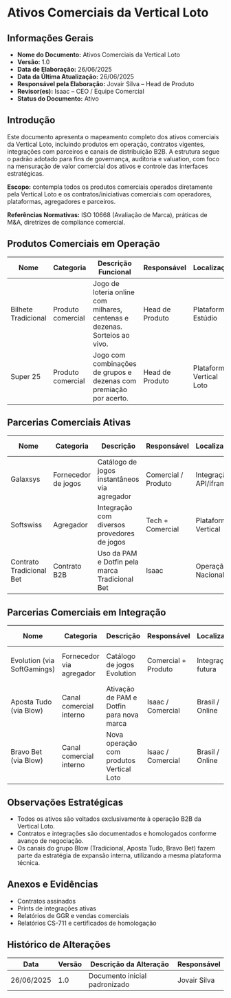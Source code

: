 # **Ativos Comerciais da Vertical Loto**

## **Informações Gerais**

- **Nome do Documento:** Ativos Comerciais da Vertical Loto
- **Versão:** 1.0
- **Data de Elaboração:** 26/06/2025
- **Data da Última Atualização:** 26/06/2025
- **Responsável pela Elaboração:** Jovair Silva – Head de Produto
- **Revisor(es):** Isaac – CEO / Equipe Comercial
- **Status do Documento:** Ativo

## **Introdução**

Este documento apresenta o mapeamento completo dos ativos comerciais da Vertical Loto, incluindo produtos em operação, contratos vigentes, integrações com parceiros e canais de distribuição B2B. A estrutura segue o padrão adotado para fins de governança, auditoria e valuation, com foco na mensuração de valor comercial dos ativos e controle das interfaces estratégicas.

**Escopo:** contempla todos os produtos comerciais operados diretamente pela Vertical Loto e os contratos/iniciativas comerciais com operadores, plataformas, agregadores e parceiros.

**Referências Normativas:** ISO 10668 (Avaliação de Marca), práticas de M&A, diretrizes de compliance comercial.

## **Produtos Comerciais em Operação**

| Nome               | Categoria         | Descrição Funcional                                                                 | Responsável       | Localização             | Status | Interfaces / Dependências                  | Métricas                                |
|--------------------|-------------------|-------------------------------------------------------------------------------------|-------------------|--------------------------|--------|--------------------------------------------|------------------------------------------|
| Bilhete Tradicional | Produto comercial | Jogo de loteria online com milhares, centenas e dezenas. Sorteios ao vivo.         | Head de Produto   | Plataforma / Estúdio     | Ativo  | Sorteadeira GLI, YouTube, IA Promotor      | GGR, vendas por canal, sorteios diários |
| Super 25           | Produto comercial | Jogo com combinações de grupos e dezenas com premiação por acerto.                 | Head de Produto   | Plataforma Vertical Loto | Ativo  | Vinculado ao Bilhete Tradicional, IA Promotor | GGR, bilhetes vendidos, acertos por modalidade |

## **Parcerias Comerciais Ativas**

| Nome              | Categoria           | Descrição                                                      | Responsável       | Localização        | Status | Interfaces / Dependências                    | Métricas                      |
|-------------------|---------------------|----------------------------------------------------------------|-------------------|---------------------|--------|----------------------------------------------|-------------------------------|
| Galaxsys          | Fornecedor de jogos | Catálogo de jogos instantâneos via agregador                  | Comercial / Produto | Integração API/iframe | Ativo  | Integração futura com plataforma vertical    | Consumo por operador          |
| Softswiss         | Agregador           | Integração com diversos provedores de jogos                   | Tech + Comercial   | Plataforma Vertical  | Ativo  | Plataforma Vertical Loto 1.0.0, CS-711-VT2-25-02 | Volume de tráfego, falhas, jogos carregados |
| Contrato Tradicional Bet | Contrato B2B     | Uso da PAM e Dotfin pela marca Tradicional Bet                | Isaac             | Operação Nacional   | Ativo  | SERPRO, SPA/MF, Dotfin, Plataforma Vertical | GGR, repasse por bilhete, recorrência |

## **Parcerias Comerciais em Integração**

| Nome                | Categoria              | Descrição                                               | Responsável     | Localização     | Status    | Interfaces / Dependências                 | Métricas         |
|---------------------|------------------------|-----------------------------------------------------------|-----------------|------------------|-----------|---------------------------------------------|------------------|
| Evolution (via SoftGamings) | Fornecedor via agregador | Catálogo de jogos Evolution                             | Comercial + Produto | Integração futura | Planejado | SoftGamings, Vertical Loto, homologação GLI | N/A              |
| Aposta Tudo (via Blow)     | Canal comercial interno   | Ativação de PAM e Dotfin para nova marca                 | Isaac / Comercial | Brasil / Online  | Planejado | PAM Vertical, Dotfin, SERPRO, SPA/MF        | Go-live estimado |
| Bravo Bet (via Blow)       | Canal comercial interno   | Nova operação com produtos Vertical Loto                | Isaac / Comercial | Brasil / Online  | Planejado | Dotfin, plataforma Vertical, compliance Blow | Receita projetada |

## **Observações Estratégicas**

- Todos os ativos são voltados exclusivamente à operação B2B da Vertical Loto.
- Contratos e integrações são documentados e homologados conforme avanço de negociação.
- Os canais do grupo Blow (Tradicional, Aposta Tudo, Bravo Bet) fazem parte da estratégia de expansão interna, utilizando a mesma plataforma técnica.

## **Anexos e Evidências**

- Contratos assinados
- Prints de integrações ativas
- Relatórios de GGR e vendas comerciais
- Relatórios CS-711 e certificados de homologação

## **Histórico de Alterações**

| Data       | Versão | Descrição da Alteração         | Responsável     |
|------------|--------|--------------------------------|-----------------|
| 26/06/2025 | 1.0    | Documento inicial padronizado | Jovair Silva    |
